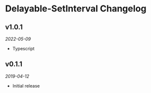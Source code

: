 # Delayable-SetInterval Changelog

## v1.0.1
_2022-05-09_

 * Typescript

## v0.1.1
_2019-04-12_

 * Initial release

